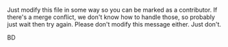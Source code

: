 Just modify this file in some way so you can be marked as a contributor. If there's a merge conflict, we don't know how to handle those, so probably just wait then try again. Please don't modify this message either. Just don't.

BD
